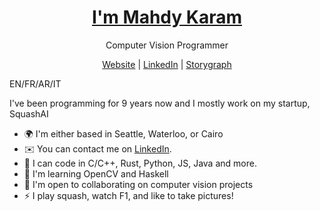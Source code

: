 <p align="center">
<!--   <img src="https://i.ibb.co/1MfwVkV/Linkedd-In-cover-1.png" width="100%" />  -->
  <h1 align="center"><a href="https://mmkaram.github.io">I'm Mahdy Karam</a></h1>
  <p align="center"> Computer Vision Programmer</p>
</p>
<p align="center">
  <a href="https://mmkaram.github.io">Website</a> | 
  <a href="https://linkedin.com/in/mahdykaram">LinkedIn</a> |
  <a href="https://app.thestorygraph.com/profile/mmkaram">Storygraph</a>

</p>

EN/FR/AR/IT

I've been programming for 9 years now and I mostly work on my startup, SquashAI

* 🌍  I'm either based in Seattle, Waterloo, or Cairo
* ✉️  You can contact me on [LinkedIn](https://www.linkedin.com/in/mahdykaram).
* 💾  I can code in C/C++, Rust, Python, JS, Java and more.
* 🧠  I'm learning OpenCV and Haskell
* 🤝  I'm open to collaborating on computer vision projects
* ⚡  I play squash, watch F1, and like to take pictures!
